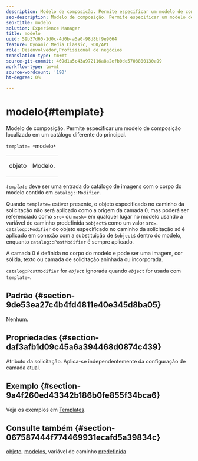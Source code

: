 ```yaml
---
description: Modelo de composição. Permite especificar um modelo de composição localizado em um catálogo diferente do principal.
seo-description: Modelo de composição. Permite especificar um modelo de composição localizado em um catálogo diferente do principal.
seo-title: modelo
solution: Experience Manager
title: modelo
uuid: 59b37d60-1d0c-4d0b-a5a0-98d8bf9e9064
feature: Dynamic Media Classic, SDK/API
role: Desenvolvedor,Profissional de negócios
translation-type: tm+mt
source-git-commit: 469d1a5c43a972116a8a2efb0de5708800130a99
workflow-type: tm+mt
source-wordcount: '190'
ht-degree: 0%

---
```



# modelo{#template}

Modelo de composição. Permite especificar um modelo de composição localizado em um catálogo diferente do principal.

`template= *`modelo`*`

<table id="simpletable_DEC6F4EB460D453B8F272C98C9C8B7E5"> 
 <tr class="strow"> 
  <td class="stentry"> <p><span class="varname"> objeto</span> </p> </td> 
  <td class="stentry"> <p>Modelo. </p></td> 
 </tr> 
</table>

*`template`* deve ser uma entrada do catálogo de imagens com o corpo do modelo contido em  `catalog::Modifier`.

Quando `template=` estiver presente, o objeto especificado no caminho da solicitação não será aplicado como a origem da camada 0, mas poderá ser referenciado como `src=` ou `mask=` em qualquer lugar no modelo usando a variável de caminho predefinida `$object$` como um valor `src=`. `catalog::Modifier` do objeto especificado no caminho da solicitação só é aplicado em conexão com a substituição de  `$object$` dentro do modelo, enquanto  `catalog::PostModifier` é sempre aplicado.

A camada 0 é definida no corpo do modelo e pode ser uma imagem, cor sólida, texto ou camada de solicitação aninhada ou incorporada.

`catalog:PostModifier` for  *`object`* ignorada quando  *`object`* for usada com  `template=`.

## Padrão {#section-9de53ea27c4b4fd4811e40e345d8ba05}

Nenhum.

## Propriedades {#section-daf3afb1d09c45a6a394468d0874c439}

Atributo da solicitação. Aplica-se independentemente da configuração de camada atual.

## Exemplo {#section-9a4f260ed43342b186b0fe855f34bca6}

Veja os exemplos em [Templates](../../../../../is-api/http-ref/image-serving-api-ref/c-http-protocol-reference/c-templates/c-templates.md#concept-3cd2d2adae0e41b2979b9640244d4d3e).

## Consulte também {#section-067587444f774469931ecafd5a39834c}

[objeto](../../../../../is-api/http-ref/image-serving-api-ref/c-http-protocol-reference/c-data-types/r-object.md#reference-2591bd24548d462782c68d138ef795a0),  [modelos](../../../../../is-api/http-ref/image-serving-api-ref/c-http-protocol-reference/c-templates/c-templates.md#concept-3cd2d2adae0e41b2979b9640244d4d3e), variável de caminho  [predefinida](../../../../../is-api/http-ref/image-serving-api-ref/c-http-protocol-reference/c-syntax-and-features/r-is-http-substitution-variables.md#reference-90dc01aba44940e4acdd0c6476e7aa5a)

